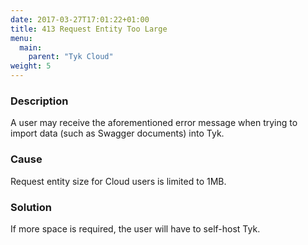 ```yaml
---
date: 2017-03-27T17:01:22+01:00
title: 413 Request Entity Too Large
menu:
  main:
    parent: "Tyk Cloud"
weight: 5 
---
```


### Description

A user may receive the aforementioned error message when trying to import data (such as Swagger documents) into Tyk.

### Cause

Request entity size for Cloud users is limited to 1MB.

### Solution

If more space is required, the user will have to self-host Tyk.